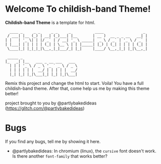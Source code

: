Welcome To childish-band Theme!
============

**Childish-band Theme**  is a template for html.

```
  ____ _     _ _     _ _     _           ____                  _ 
 / ___| |__ (_) | __| (_)___| |__       | __ )  __ _ _ __   __| |
| |   | '_ \| | |/ _` | / __| '_ \ _____|  _ \ / _` | '_ \ / _` |
| |___| | | | | | (_| | \__ \ | | |_____| |_) | (_| | | | | (_| |
 \____|_| |_|_|_|\__,_|_|___/_| |_|     |____/ \__,_|_| |_|\__,_|
                                                                 
 _____ _                         
|_   _| |__   ___ _ __ ___   ___ 
  | | | '_ \ / _ \ '_ ` _ \ / _ \
  | | | | | |  __/ | | | | |  __/
  |_| |_| |_|\___|_| |_| |_|\___|

```
Remix this project and change the html to start. Voila! You have a full childish-band theme.
After that, come help us me by making this theme better!

project brought to you by @partlybakedideas (https://glitch.com/@partlybakedideas)


Bugs 
===
If you find any bugs, tell me by showing it here.

* @partlybakedideas: In chromium (linux), the `cursive` font doesn't work. Is there another `font-family` that works better?